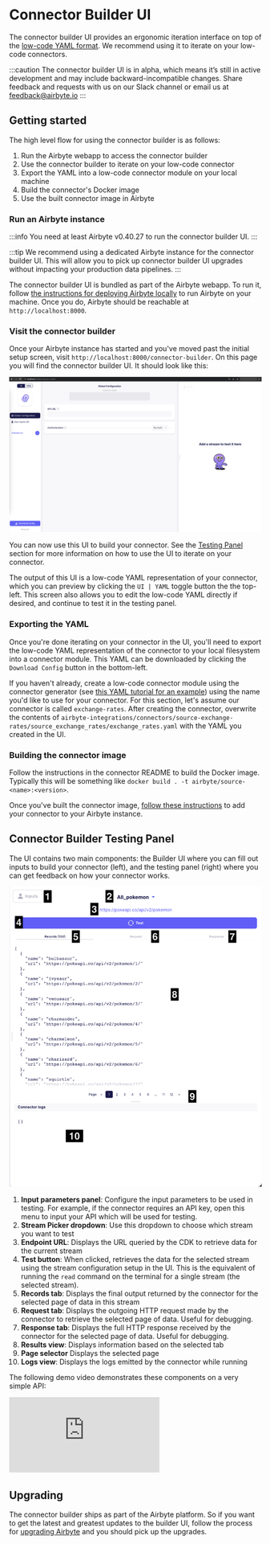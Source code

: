 # Connector Builder UI

The connector builder UI provides an ergonomic iteration interface on top of the [low-code YAML format](understanding-the-yaml-file/yaml-overview). We recommend using it to iterate on your low-code connectors.

:::caution
The connector builder UI is in alpha, which means it’s still in active development and may include backward-incompatible changes. Share feedback and requests with us on our Slack channel or email us at feedback@airbyte.io
:::

## Getting started

The high level flow for using the connector builder is as follows:

1. Run the Airbyte webapp to access the connector builder
2. Use the connector builder to iterate on your low-code connector
3. Export the YAML into a low-code connector module on your local machine
4. Build the connector's Docker image
5. Use the built connector image in Airbyte

### Run an Airbyte instance

:::info
You need at least Airbyte v0.40.27 to run the connector builder UI.
:::

:::tip
We recommend using a dedicated Airbyte instance for the connector builder UI. This will allow you to pick up connector builder UI upgrades without impacting your production data pipelines.
:::

The connector builder UI is bundled as part of the Airbyte webapp. To run it, follow [the instructions for deploying Airbyte locally](../../../deploying-airbyte/local-deployment) to run Airbyte on your machine. Once you do, Airbyte should be reachable at `http://localhost:8000`.

### Visit the connector builder

Once your Airbyte instance has started and you've moved past the initial setup screen, visit `http://localhost:8000/connector-builder`. On this page you will find the connector builder UI. It should look like this:

![The Connector Builder home page](./assets/lowcode_landing_screen.png)

You can now use this UI to build your connector. See the [Testing Panel](#connector-builder-testing-panel) section for more information on how to use the UI to iterate on your connector.

The output of this UI is a low-code YAML representation of your connector, which you can preview by clicking the `UI | YAML` toggle button the the top-left. This screen also allows you to edit the low-code YAML directly if desired, and continue to test it in the testing panel.

### Exporting the YAML

Once you're done iterating on your connector in the UI, you'll need to export the low-code YAML representation of the connector to your local filesystem into a connector module. This YAML can be downloaded by clicking the `Download Config` button in the bottom-left.

If you haven't already, create a low-code connector module using the connector generator (see [this YAML tutorial for an example](tutorial/1-create-source.md)) using the name you'd like to use for your connector. For this section, let's assume our connector is called `exchange-rates`. After creating the connector, overwrite the contents of `airbyte-integrations/connectors/source-exchange-rates/source_exchange_rates/exchange_rates.yaml` with the YAML you created in the UI.

### Building the connector image

Follow the instructions in the connector README to build the Docker image. Typically this will be something like `docker build . -t airbyte/source-<name>:<version>`.

Once you've built the connector image, [follow these instructions](../../../integrations/custom-connectors#adding-your-connectors-in-the-ui) to add your connector to your Airbyte instance.

## Connector Builder Testing Panel

The UI contains two main components: the Builder UI where you can fill out inputs to build your connector (left), and the testing panel (right) where you can get feedback on how your connector works.

![Annotated Test Pane](./assets/lowcode_annotated_test_pane.png)

1. **Input parameters panel**: Configure the input parameters to be used in testing. For example, if the connector requires an API key, open this menu to input your API which will be used for testing.
2. **Stream Picker dropdown**: Use this dropdown to choose which stream you want to test
3. **Endpoint URL**: Displays the URL queried by the CDK to retrieve data for the current stream
4. **Test button**: When clicked, retrieves the data for the selected stream using the stream configuration setup in the UI. This is the equivalent of running the `read` command on the terminal for a single stream (the selected stream).
5. **Records tab**: Displays the final output returned by the connector for the selected page of data in this stream
6. **Request tab**: Displays the outgoing HTTP request made by the connector to retrieve the selected page of data. Useful for debugging.
7. **Response tab**: Displays the full HTTP response received by the connector for the selected page of data. Useful for debugging.
8. **Results view**: Displays information based on the selected tab
9. **Page selector** Displays the selected page
10. **Logs view**: Displays the logs emitted by the connector while running

The following demo video demonstrates these components on a very simple API:

<div style={{position: "relative", "padding-bottom": "64.90384615384616%", height: 0}}>
<iframe src="https://www.loom.com/embed/acf899938ef74dec8dd61ba012bc872f" frameborder="0" webkitallowfullscreen mozallowfullscreen allowfullscreen style={{position: "absolute", top: 0, left: 0, width: "100%", height: "100%"}}></iframe>
</div>

## Upgrading

The connector builder ships as part of the Airbyte platform. So if you want to get the latest and greatest updates to the builder UI, follow the process for [upgrading Airbyte](../../../operator-guides/upgrading-airbyte) and you should pick up the upgrades.
